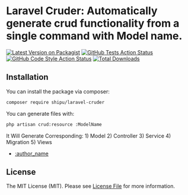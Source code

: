 # Laravel Cruder: Automatically generate crud functionality from a single command with Model name.

[![Latest Version on Packagist](https://img.shields.io/packagist/v/:vendor_slug/:package_slug.svg?style=flat-square)](https://packagist.org/packages/:vendor_slug/:package_slug)
[![GitHub Tests Action Status](https://img.shields.io/github/actions/workflow/status/:vendor_slug/:package_slug/run-tests.yml?branch=main&label=tests&style=flat-square)](https://github.com/:vendor_slug/:package_slug/actions?query=workflow%3Arun-tests+branch%3Amain)
[![GitHub Code Style Action Status](https://img.shields.io/github/actions/workflow/status/:vendor_slug/:package_slug/fix-php-code-style-issues.yml?branch=main&label=code%20style&style=flat-square)](https://github.com/:vendor_slug/:package_slug/actions?query=workflow%3A"Fix+PHP+code+style+issues"+branch%3Amain)
[![Total Downloads](https://img.shields.io/packagist/dt/:vendor_slug/:package_slug.svg?style=flat-square)](https://packagist.org/packages/:vendor_slug/:package_slug)
<!--delete-->

<!--/delete-->
## Installation

You can install the package via composer:

```bash
composer require shipu/laravel-cruder
```


You can generate files with:

```bash
php artisan crud:resource :ModelName
```

It Will Generate Corresponding:
    1) Model
    2) Controller
    3) Service
    4) Migration
    5) Views



- [:author_name](https://github.com/Shipu12345)

## License

The MIT License (MIT). Please see [License File](LICENSE.md) for more information.
